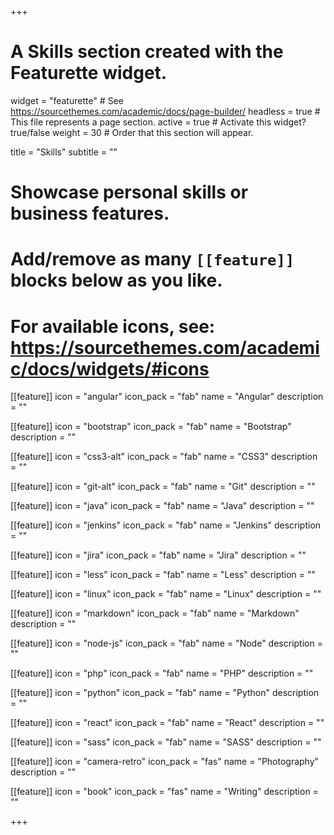 +++
# A Skills section created with the Featurette widget.
widget = "featurette"  # See https://sourcethemes.com/academic/docs/page-builder/
headless = true  # This file represents a page section.
active = true  # Activate this widget? true/false
weight = 30  # Order that this section will appear.

title = "Skills"
subtitle = ""

# Showcase personal skills or business features.
# 
# Add/remove as many `[[feature]]` blocks below as you like.
# 
# For available icons, see: https://sourcethemes.com/academic/docs/widgets/#icons

[[feature]]
  icon = "angular"
  icon_pack = "fab"
  name = "Angular"
  description = ""
  
[[feature]]
  icon = "bootstrap"
  icon_pack = "fab"
  name = "Bootstrap"
  description = ""  
  
[[feature]]
  icon = "css3-alt"
  icon_pack = "fab"
  name = "CSS3"
  description = ""  

[[feature]]
  icon = "git-alt"
  icon_pack = "fab"
  name = "Git"
  description = ""  

[[feature]]
  icon = "java"
  icon_pack = "fab"
  name = "Java"
  description = ""  

[[feature]]
  icon = "jenkins"
  icon_pack = "fab"
  name = "Jenkins"
  description = ""  

[[feature]]
  icon = "jira"
  icon_pack = "fab"
  name = "Jira"
  description = ""  

[[feature]]
  icon = "less"
  icon_pack = "fab"
  name = "Less"
  description = ""  

[[feature]]
  icon = "linux"
  icon_pack = "fab"
  name = "Linux"
  description = ""  

[[feature]]
  icon = "markdown"
  icon_pack = "fab"
  name = "Markdown"
  description = ""  

[[feature]]
  icon = "node-js"
  icon_pack = "fab"
  name = "Node"
  description = ""  

[[feature]]
  icon = "php"
  icon_pack = "fab"
  name = "PHP"
  description = ""  

[[feature]]
  icon = "python"
  icon_pack = "fab"
  name = "Python"
  description = ""  

[[feature]]
  icon = "react"
  icon_pack = "fab"
  name = "React"
  description = ""  

[[feature]]
  icon = "sass"
  icon_pack = "fab"
  name = "SASS"
  description = ""  


[[feature]]
  icon = "camera-retro"
  icon_pack = "fas"
  name = "Photography"
  description = ""

[[feature]]
  icon = "book"
  icon_pack = "fas"
  name = "Writing"
  description = ""

+++
